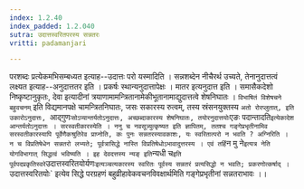 ```yaml
---
index: 1.2.40
index_padded: 1.2.040
sutra: उदात्तस्वरितपरस्य सन्नतरः
vritti: padamanjari

---
```

परशब्दः प्रत्येकमभिसम्बध्यत इत्याह--उदात्तः परो यस्मादिति । सन्नशब्देन नीचैरर्थ उच्यते, तेनानुदात्तत्वं लक्ष्यत इत्याह--अनुदात्ततर इति । प्रकर्षः स्थान्यनुदात्तापेक्षः । मातर इत्यनुदात्त इति । समासैकदेशो निष्कृष्टानुकृतः, देवा इत्यादीनां त्रयाणामामन्त्रितानामेकीभूतानामाद्युदात्तत्वे शेषनिघातः । `विभाषितं विशेषचने बहुवचनम्` इति विद्यमानपक्षे चामन्त्रितनिघातः, जसः सकारस्य रुत्वम्, तस्य स्रंसनयुक्तस्य `अतो रोरप्लुतात्, इति उकारोऽनुदात्तः, `आद्गुणः` सोऽप्यान्तर्यतोऽनुदात्तः, अच्छब्दाकारस्य शेषनिघातः, तयोरनुदात्तयोः `एङः पदान्तादति` इत्येकादेश आन्तर्यतोऽनुदात्तः । सरस्वतीकारस्येति । ननु च नवसूत्र्युत्कृष्यत इति ज्ञापितम्, ततश्च गङ्गेप्रभृतीनामिव सरस्वतीकारस्यापि पूर्वेणैकश्रुतिरेव प्राप्नोति, कः पुनः सन्नतरस्यावकाशः, यः स्वरितात्परो न भवति ? अग्निरिति । न च विप्रतिषेधेन सन्नतरो लभ्यते; पूर्वत्रासिद्धे नास्ति विप्रतिषेधोऽभावादुत्तरस्य । एवं तर्हि `न मु ने` इत्यत्र नेति योगविभागात् सिद्धत्वं भविष्यति । इह देवदत्तस्य न्यङ् इति `न्यधी च` इति पूर्वपदप्रकृतिस्वरे `उदात्तस्वरितयोर्यणः` इत्यञ्चत्यकारस्य स्वरितः पूर्वस्य सन्नतरं प्रत्यसिद्धो न भवति; प्रकरणोत्कर्षाद् । `उदात्तस्वरितयोः` इत्येव सिद्धे परग्रहणं बहुव्रीहावेकवचनविवक्षार्थमिति गङ्गेप्रभृतीनां सन्नतराभावः ।।